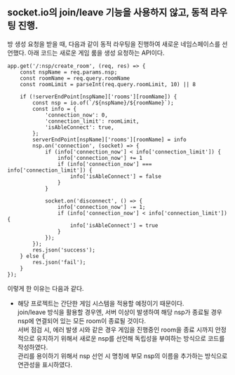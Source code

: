 ## socket.io의 join/leave 기능을 사용하지 않고, 동적 라우팅 진행.
방 생성 요청을 받을 때, 다음과 같이 동적 라우팅을 진행하여 새로운 네임스페이스를 선언했다. 아래 코드는 새로운 게임 룸을 생성 요청하는 API이다.

```
app.get('/:nsp/create_room', (req, res) => {
    const nspName = req.params.nsp;
    const roomName = req.query.roomName
    const roomLimit = parseInt(req.query.roomLimit, 10) || 8

    if (!serverEndPoint[nspName]['rooms'][roomName]) {
        const nsp = io.of(`/${nspName}/${roomName}`);
        const info = {
            'connection_now': 0,
            'connection_limit': roomLimit,
            'isAbleConnect': true,
        };
        serverEndPoint[nspName]['rooms'][roomName] = info
        nsp.on('connection', (socket) => {
            if (info['connection_now'] < info['connection_limit']) {
                info['connection_now'] += 1
                if (info['connection_now'] === info['connection_limit']) {
                    info['isAbleConnect'] = false
                }
            }

            socket.on('disconnect', () => {
                info['connection_now'] -= 1;
                if (info['connection_now'] < info['connection_limit']) {
                    info['isAbleConnect'] = true
                }
            });
        });
        res.json('success');
    } else {
        res.json('fail');
    }
});
```

이렇게 한 이유는 다음과 같다.
- 해당 프로젝트는 간단한 게임 시스템을 적용할 예정이기 때문이다. <br>
join/leave 방식을 활용할 경우엔, 서버 이상이 발생하여 해당 nsp가 종료될 경우 nsp에 연결되어 있는 모든 room이 종료될 것이다. <br>
서버 점검 시, 에러 발생 시와 같은 경우 게임을 진행중인 room을 종료 시까지 안정적으로 유지하기 위해서 새로운 nsp를 선언해 독립성을 부여하는 방식으로 코드를 작성하였다. <br>
관리를 용이하기 위해서 nsp 선언 시 명칭에 부모 nsp의 이름을 추가하는 방식으로 연관성을 표시하였다.